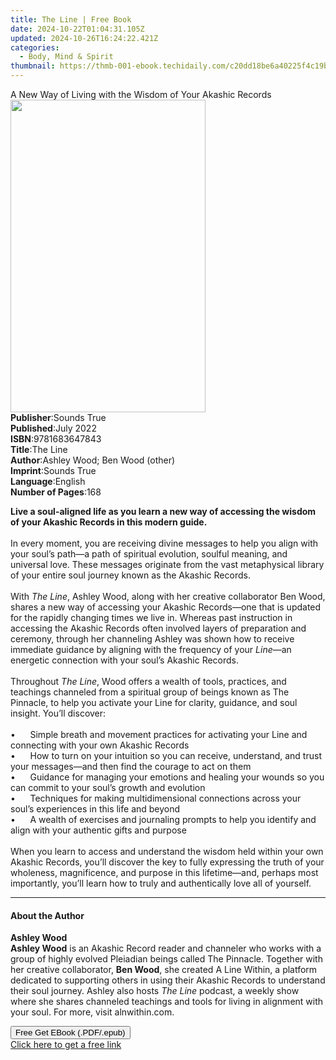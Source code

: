 ```yaml
---
title: The Line | Free Book
date: 2024-10-22T01:04:31.105Z
updated: 2024-10-26T16:24:22.421Z
categories:
  - Body, Mind & Spirit
thumbnail: https://thmb-001-ebook.techidaily.com/c20dd18be6a40225f4c19b80b760d1020cfed30088cf0038b3c86c5daf53e846.jpg
---
```

<main id="book-container">
  <div class="flex flex-col">
    <div class="book-brief flex-1 py-6 px-4 sm:p-6 md:py-10 md:px-8">
      <!-- brief-->
      <div class="book-brief-main">
        A New Way of Living with the Wisdom of Your Akashic Records
      </div>
    </div>
    <div
      class="book-meta-info flex-1 grid gap-4 col-start-1 col-end-3 row-start-1 sm:mb-6 sm:grid-cols-4 lg:gap-6 lg:col-start-2 lg:row-end-6 lg:row-span-6 lg:mb-0"
    >
      <div
        class="book-meta-info-left place-content-center mt-4 p-4 text-sm leading-6 col-start-2 col-span-2 dark:text-slate-400"
      >
        <img
          class="w-full h-500 object-cover rounded-lg sm:h-255 sm:col-span-2 lg:col-span-full"
          src="https://img-001-ebook.techidaily.com/2bea7f25a7babc554a33a5182b2384e5ad01b79193ed9e4f743f5c8aee99657d.jpg"
          alt=""
          width="312"
          height="500"
        />
      </div>
      <div
        class="book-meta-info-right mt-2 col-start-1 row-start-2 col-span-3 self-center"
      >
        <!-- meta data  -->
        <div class="flex flex-col px-4 md:px-8">
          <div class="flex-1">
            <strong>Publisher</strong>:<span class="px-2">Sounds True</span>
          </div>
          <div class="flex-1">
            <strong>Published</strong>:<span class="px-2">July 2022</span>
          </div>
          <div class="flex-1">
            <strong>ISBN</strong>:<span class="px-2">9781683647843</span>
          </div>
          <div class="flex-1">
            <strong>Title</strong>:<span class="px-2">The Line</span>
          </div>
          <div class="flex-1">
            <strong>Author</strong>:<span class="px-2"
              >Ashley Wood; Ben Wood (other)</span
            >
          </div>
          <div class="flex-1">
            <strong>Imprint</strong>:<span class="px-2">Sounds True</span>
          </div>
          <div class="flex-1">
            <strong>Language</strong>:<span class="px-2">English</span>
          </div>
          <div class="flex-1">
            <strong>Number of Pages</strong>:<span class="px-2">168</span>
          </div>
        </div>
      </div>
    </div>
    <div class="book-description flex-1 py-6 px-4 sm:p-6 md:py-10 md:px-8">
      <div class="book-description-main">
        <div accordion-content="" id="description">
          <p>
            <b
              >Live a soul-aligned life as you learn a new way of accessing the
              wisdom of your Akashic Records in this modern guide.</b
            ><br />&nbsp;<br />In every moment, you are receiving divine
            messages to help you align with your soul’s path—a path of spiritual
            evolution, soulful meaning, and universal love. These messages
            originate from the vast metaphysical library of your entire soul
            journey known as the Akashic Records.<br />&nbsp;<br />With
            <i>The Line</i>, Ashley Wood, along with her creative collaborator
            Ben Wood, shares a new way of accessing your Akashic Records—one
            that is updated for the rapidly changing times we live in. Whereas
            past instruction in accessing the Akashic Records often involved
            layers of preparation and ceremony, through her channeling Ashley
            was shown how to receive immediate guidance by aligning with the
            frequency of your <i>Line</i>—an energetic connection with your
            soul’s Akashic Records.<br />&nbsp;<br />Throughout <i>The Line</i>,
            Wood offers a wealth of tools, practices, and teachings channeled
            from a spiritual group of beings known as The Pinnacle, to help you
            activate your Line for clarity, guidance, and soul insight. You’ll
            discover:<br />&nbsp;<br />•&nbsp; &nbsp; &nbsp;&nbsp;Simple breath
            and movement practices for activating your Line and connecting with
            your own Akashic Records<br />•&nbsp; &nbsp; &nbsp;&nbsp;How to turn
            on your intuition so you can receive, understand, and trust your
            messages—and then find the courage to act on them<br />•&nbsp;
            &nbsp; &nbsp;&nbsp;Guidance for managing your emotions and healing
            your wounds so you can commit to your soul’s growth and evolution<br />•&nbsp;
            &nbsp; &nbsp;&nbsp;Techniques for making multidimensional
            connections across your soul’s experiences in this life and
            beyond<br />•&nbsp; &nbsp; &nbsp;&nbsp;A wealth of exercises and
            journaling prompts to help you identify and align with your
            authentic gifts and purpose<br />&nbsp;<br />When you learn to
            access and understand the wisdom held within your own Akashic
            Records, you’ll discover the key to fully expressing the truth of
            your wholeness, magnificence, and purpose in this lifetime—and,
            perhaps most importantly, you’ll learn how to truly and
            authentically love all of yourself.
          </p>
        </div>
        <div class="accordion-fader"></div>
      </div>
    </div>
    <div class="book-excerpts flex-1 py-6 px-4 sm:p-6 md:py-10 md:px-8">
      <!-- excerpts-->
      <div class="book-excerpts-main">
        <hr />
        <h4 class="placeholder placeholder-heading">
          <span>About the Author</span>
        </h4>
        <p></p>
        <p>
          <b>Ashley Wood</b><br /><b>Ashley Wood</b> is an Akashic Record reader
          and channeler who works with a group of highly evolved Pleiadian
          beings called The Pinnacle. Together with her creative collaborator,
          <b>Ben Wood</b>, she created A Line Within, a platform dedicated to
          supporting others in using their Akashic Records to understand their
          soul journey. Ashley also hosts <i>The Line</i> podcast, a weekly show
          where she shares channeled teachings and tools for living in alignment
          with your soul. For more, visit alnwithin.com.
        </p>
        <p></p>
      </div>
    </div>
    <div
      class="book-about-author flex-1 py-6 px-4 sm:p-6 md:py-10 md:px-8"
    ></div>
    <div class="book-free-get flex-1 py-6 px-4 sm:p-6 md:py-10 md:px-8">
      <button
        id="btn-free-get"
        class="bg-blue-500 hover:bg-blue-700 text-white font-bold py-2 px-4 rounded"
      >
        Free Get EBook (.PDF/.epub)
      </button>
      <div id="countdown-display" class="px-2 text-lg mt-2"></div>
      <a
        id="free-link"
        class="hidden bg-blue-500 hover:bg-blue-700 text-white font-bold py-2 px-4 rounded"
        href="https://www.ebooks.com/en-us/book/210761656/the-line/ashley-wood/"
        target="_blank"
        >Click here to get a free link</a
      >
    </div>
    <script>
      let countdownTime = 0;
      let countdownInterval = null;
      document
        .getElementById('btn-free-get')
        .addEventListener('click', startCountdown);
      function startCountdown() {
        countdownTime = new Date().getTime() + 60000 * 3;
        countdownInterval = setInterval(updateCountdown, 1000);
        document.getElementById('btn-free-get').disabled = true;
        document
          .getElementById('btn-free-get')
          .classList.add('bg-gray-500', 'cursor-not-allowed');
      }
      function updateCountdown() {
        let currentTime = new Date().getTime();
        let timeLeft = countdownTime - currentTime;
        let secondsLeft = Math.floor(timeLeft / 1000);
        document.getElementById('countdown-display').innerHTML =
          `Remaining time: ${secondsLeft} seconds.`;
        if (secondsLeft <= 0) {
          clearInterval(countdownInterval);
          document.getElementById('btn-free-get').classList.add('hidden');
          document.getElementById('free-link').classList.remove('hidden');
          document.getElementById('countdown-display').innerHTML = '';
        }
      }
    </script>
  </div>
</main>

<ins class="adsbygoogle"
      style="display:block"
      data-ad-client="ca-pub-7571918770474297"
      data-ad-slot="8358498916"
      data-ad-format="auto"
      data-full-width-responsive="true"></ins>
    